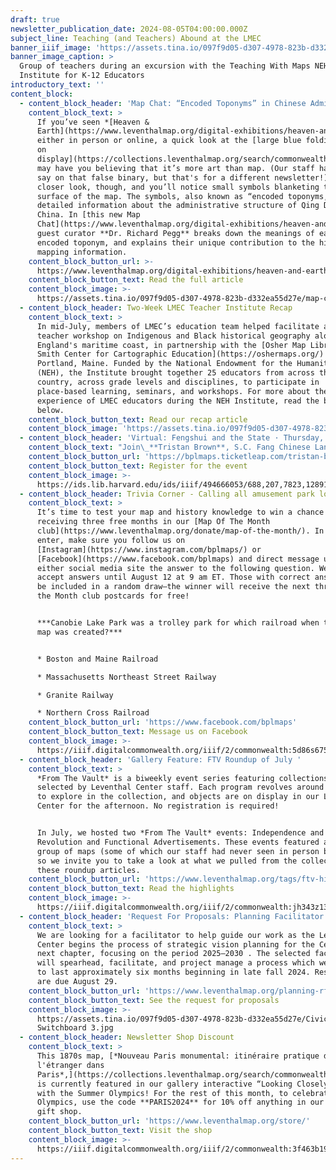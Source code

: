 ```yaml
---
draft: true
newsletter_publication_date: 2024-08-05T04:00:00.000Z
subject_line: Teaching (and Teachers) Abound at the LMEC
banner_iiif_image: 'https://assets.tina.io/097f9d05-d307-4978-823b-d332ea55d27e/NEH 1.jpg'
banner_image_caption: >
  Group of teachers during an excursion with the Teaching With Maps NEH Summer
  Institute for K-12 Educators
introductory_text: ''
content_block:
  - content_block_header: 'Map Chat: “Encoded Toponyms” in Chinese Administrative Maps'
    content_block_text: >
      If you’ve seen *[Heaven &
      Earth](https://www.leventhalmap.org/digital-exhibitions/heaven-and-earth/)*,
      either in person or online, a quick look at the [large blue folding screen
      on
      display](https://collections.leventhalmap.org/search/commonwealth:wh24b054q)
      may have you believing that it’s more art than map. (Our staff has lots to
      say on that false binary, but that's for a different newsletter!) Take a
      closer look, though, and you’ll notice small symbols blanketing the
      surface of the map. The symbols, also known as “encoded toponyms,” provide
      detailed information about the administrative structure of Qing Dynasty
      China. In [this new Map
      Chat](https://www.leventhalmap.org/digital-exhibitions/heaven-and-earth/encoded-toponyms/),
      guest curator **Dr. Richard Pegg** breaks down the meanings of each
      encoded toponym, and explains their unique contribution to the history of
      mapping information.
    content_block_button_url: >-
      https://www.leventhalmap.org/digital-exhibitions/heaven-and-earth/encoded-toponyms/
    content_block_button_text: Read the full article
    content_block_image: >-
      https://assets.tina.io/097f9d05-d307-4978-823b-d332ea55d27e/map-chat-zoom-4.jpg.png
  - content_block_header: Two-Week LMEC Teacher Institute Recap
    content_block_text: >
      In mid-July, members of LMEC’s education team helped facilitate a two-week
      teacher workshop on Indigenous and Black historical geography along New
      England's maritime coast, in partnership with the [Osher Map Library and
      Smith Center for Cartographic Education](https://oshermaps.org/) in
      Portland, Maine. Funded by the National Endowment for the Humanities
      (NEH), the Institute brought together 25 educators from across the
      country, across grade levels and disciplines, to participate in
      place-based learning, seminars, and workshops. For more about the
      experience of LMEC educators during the NEH Institute, read the blog post
      below.
    content_block_button_text: Read our recap article
    content_block_image: 'https://assets.tina.io/097f9d05-d307-4978-823b-d332ea55d27e/NEH 2.jpg'
  - content_block_header: 'Virtual: Fengshui and the State · Thursday, September 5 1:00 PM ET'
    content_block_text: "Join\_**Tristan Brown**, S.C. Fang Chinese Language and Culture Career Development Professor at MIT, to discuss his work on\_fengshui\_in Chinese politics and culture. Brown tells the story of the important roles—especially legal ones—played by fengshui in Chinese society during China’s last imperial dynasty, the Manchu Qing (1644–1912). This is the last program of our summer exhibition\_*[Heaven & Earth: The Blue Maps of China](https://www.leventhalmap.org/digital-exhibitions/heaven-and-earth/)*, so be sure to check it out.\n"
    content_block_button_url: 'https://bplmaps.ticketleap.com/tristan-brown/'
    content_block_button_text: Register for the event
    content_block_image: >-
      https://ids.lib.harvard.edu/ids/iiif/494666053/688,207,7823,12891/,1800/0/default.jpg
  - content_block_header: Trivia Corner - Calling all amusement park lovers!
    content_block_text: >
      It’s time to test your map and history knowledge to win a chance of
      receiving three free months in our [Map Of The Month
      club](https://www.leventhalmap.org/donate/map-of-the-month/). In order to
      enter, make sure you follow us on
      [Instagram](https://www.instagram.com/bplmaps/) or
      [Facebook](https://www.facebook.com/bplmaps) and direct message us on
      either social media site the answer to the following question. We’ll
      accept answers until August 12 at 9 am ET. Those with correct answers will
      be included in a random draw—the winner will receive the next three Map of
      the Month club postcards for free!


      ***Canobie Lake Park was a trolley park for which railroad when this 1912
      map was created?***


      * Boston and Maine Railroad

      * Massachusetts Northeast Street Railway

      * Granite Railway

      * Northern Cross Railroad
    content_block_button_url: 'https://www.facebook.com/bplmaps'
    content_block_button_text: Message us on Facebook
    content_block_image: >-
      https://iiif.digitalcommonwealth.org/iiif/2/commonwealth:5d86s675x/full/,1800/0/default.jpg
  - content_block_header: 'Gallery Feature: FTV Roundup of July '
    content_block_text: >
      *From The Vault* is a biweekly event series featuring collections objects
      selected by Leventhal Center staff. Each program revolves around a theme
      to explore in the collection, and objects are on display in our Learning
      Center for the afternoon. No registration is required!


      In July, we hosted two *From The Vault* events: Independence and
      Revolution and Functional Advertisements. These events featured a diverse
      group of maps (some of which our staff had never seen in person before!),
      so we invite you to take a look at what we pulled from the collections in
      these roundup articles.
    content_block_button_url: 'https://www.leventhalmap.org/tags/ftv-highlights/'
    content_block_button_text: Read the highlights
    content_block_image: >-
      https://iiif.digitalcommonwealth.org/iiif/2/commonwealth:jh343z13t/full/1200,/0/default.jpg
  - content_block_header: 'Request For Proposals: Planning Facilitator'
    content_block_text: >
      We are looking for a facilitator to help guide our work as the Leventhal
      Center begins the process of strategic vision planning for the Center's
      next chapter, focusing on the period 2025–2030 . The selected facilitator
      will spearhead, facilitate, and project manage a process which we expect
      to last approximately six months beginning in late fall 2024. Responses
      are due August 29.
    content_block_button_url: 'https://www.leventhalmap.org/planning-rfp/'
    content_block_button_text: See the request for proposals
    content_block_image: >-
      https://assets.tina.io/097f9d05-d307-4978-823b-d332ea55d27e/Civic
      Switchboard 3.jpg
  - content_block_header: Newsletter Shop Discount
    content_block_text: >
      This 1870s map, [*Nouveau Paris monumental: itinéraire pratique de
      l'étranger dans
      Paris*,](https://collections.leventhalmap.org/search/commonwealth:3f463b188)
      is currently featured in our gallery interactive “Looking Closely” to pair
      with the Summer Olympics! For the rest of this month, to celebrate the
      Olympics, use the code **PARIS2024** for 10% off anything in our online
      gift shop.
    content_block_button_url: 'https://www.leventhalmap.org/store/'
    content_block_button_text: Visit the shop
    content_block_image: >-
      https://iiif.digitalcommonwealth.org/iiif/2/commonwealth:3f463b19j/full/,1200/0/default.jpg
---
```


